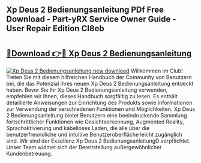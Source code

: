 ## Xp Deus 2 Bedienungsanleitung PDf Free Download - Part-yRX Service Owner Guide - User Repair Edition CI8eb

# <h2><a href="http://df5986g.blite.top/?on=Xp+Deus+2+Bedienungsanleitung">🔗Download 👉🔴 Xp Deus 2 Bedienungsanleitung</a></h2>

[![Xp Deus 2 Bedienungsanleitung new download](https://i.imgur.com/lujVjoI.png)](http://df5986g.blite.top/?on=Xp+Deus+2+Bedienungsanleitung)
Willkommen im Club! Treten Sie mit diesem hilfreichen Handbuch der Community von Benutzern bei, die das Potenzial ihres neuen Xp Deus 2 Bedienungsanleitung entdeckt haben. Bevor Sie Ihr Xp Deus 2 Bedienungsanleitung verwenden, empfehlen wir Ihnen, dieses Handbuch sorgfältig zu lesen. Es enthält detaillierte Anweisungen zur Einrichtung des Produkts sowie Informationen zur Verwendung der verschiedenen Funktionen und Möglichkeiten. Xp Deus 2 Bedienungsanleitung bietet Benutzern eine beeindruckende Sammlung fortschrittlicher Funktionen wie Gesichtserkennung, Augmented Reality, Sprachaktivierung und kabelloses Laden, die alle über die benutzerfreundliche und intuitive Benutzeroberfläche leicht zugänglich sind. Wir sind der Exzellenz Xp Deus 2 BedienungsanleitungD verpflichtet. Unser Team widmet sich der Bereitstellung außergewöhnlicher Kundenbetreuung.
